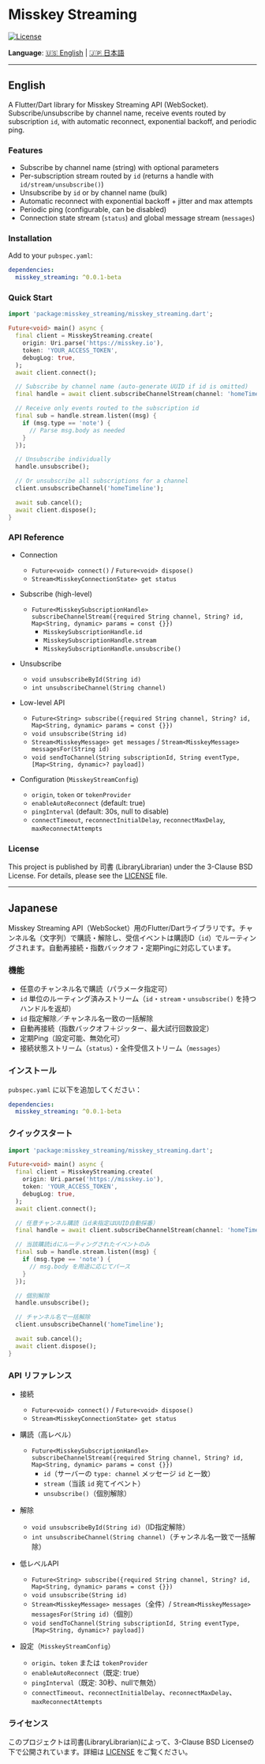 # Misskey Streaming

[![License](https://img.shields.io/badge/License-BSD_3--Clause-blue.svg)](https://opensource.org/licenses/BSD-3-Clause)

**Language**: [🇺🇸 English](#english) | [🇯🇵 日本語](#japanese)

---

## English

A Flutter/Dart library for Misskey Streaming API (WebSocket). Subscribe/unsubscribe by channel name, receive events routed by subscription `id`, with automatic reconnect, exponential backoff, and periodic ping.

### Features

- Subscribe by channel name (string) with optional parameters
- Per-subscription stream routed by `id` (returns a handle with `id/stream/unsubscribe()`)
- Unsubscribe by `id` or by channel name (bulk)
- Automatic reconnect with exponential backoff + jitter and max attempts
- Periodic ping (configurable, can be disabled)
- Connection state stream (`status`) and global message stream (`messages`)

### Installation

Add to your `pubspec.yaml`:

```yaml
dependencies:
  misskey_streaming: ^0.0.1-beta
```

### Quick Start

```dart
import 'package:misskey_streaming/misskey_streaming.dart';

Future<void> main() async {
  final client = MisskeyStreaming.create(
    origin: Uri.parse('https://misskey.io'),
    token: 'YOUR_ACCESS_TOKEN',
    debugLog: true,
  );
  await client.connect();

  // Subscribe by channel name (auto-generate UUID if id is omitted)
  final handle = await client.subscribeChannelStream(channel: 'homeTimeline');

  // Receive only events routed to the subscription id
  final sub = handle.stream.listen((msg) {
    if (msg.type == 'note') {
      // Parse msg.body as needed
    }
  });

  // Unsubscribe individually
  handle.unsubscribe();

  // Or unsubscribe all subscriptions for a channel
  client.unsubscribeChannel('homeTimeline');

  await sub.cancel();
  await client.dispose();
}
```

### API Reference

- Connection
  - `Future<void> connect()` / `Future<void> dispose()`
  - `Stream<MisskeyConnectionState> get status`

- Subscribe (high-level)
  - `Future<MisskeySubscriptionHandle> subscribeChannelStream({required String channel, String? id, Map<String, dynamic> params = const {}})`
    - `MisskeySubscriptionHandle.id`
    - `MisskeySubscriptionHandle.stream`
    - `MisskeySubscriptionHandle.unsubscribe()`

- Unsubscribe
  - `void unsubscribeById(String id)`
  - `int unsubscribeChannel(String channel)`

- Low-level API
  - `Future<String> subscribe({required String channel, String? id, Map<String, dynamic> params = const {}})`
  - `void unsubscribe(String id)`
  - `Stream<MisskeyMessage> get messages` / `Stream<MisskeyMessage> messagesFor(String id)`
  - `void sendToChannel(String subscriptionId, String eventType, [Map<String, dynamic>? payload])`

- Configuration (`MisskeyStreamConfig`)
  - `origin`, `token` or `tokenProvider`
  - `enableAutoReconnect` (default: true)
  - `pingInterval` (default: 30s, null to disable)
  - `connectTimeout`, `reconnectInitialDelay`, `reconnectMaxDelay`, `maxReconnectAttempts`

### License

This project is published by 司書 (LibraryLibrarian) under the 3-Clause BSD License. For details, please see the [LICENSE](LICENSE) file.

---

## Japanese

Misskey Streaming API（WebSocket）用のFlutter/Dartライブラリです。チャンネル名（文字列）で購読・解除し、受信イベントは購読ID（`id`）でルーティングされます。自動再接続・指数バックオフ・定期Pingに対応しています。

### 機能

- 任意のチャンネル名で購読（パラメータ指定可）
- `id` 単位のルーティング済みストリーム（`id`・`stream`・`unsubscribe()` を持つハンドルを返却）
- `id` 指定解除／チャンネル名一致の一括解除
- 自動再接続（指数バックオフ＋ジッター、最大試行回数設定）
- 定期Ping（設定可能、無効化可）
- 接続状態ストリーム（`status`）・全件受信ストリーム（`messages`）

### インストール

`pubspec.yaml` に以下を追加してください：

```yaml
dependencies:
  misskey_streaming: ^0.0.1-beta
```

### クイックスタート

```dart
import 'package:misskey_streaming/misskey_streaming.dart';

Future<void> main() async {
  final client = MisskeyStreaming.create(
    origin: Uri.parse('https://misskey.io'),
    token: 'YOUR_ACCESS_TOKEN',
    debugLog: true,
  );
  await client.connect();

  // 任意チャンネル購読（id未指定はUUID自動採番）
  final handle = await client.subscribeChannelStream(channel: 'homeTimeline');

  // 当該購読idにルーティングされたイベントのみ
  final sub = handle.stream.listen((msg) {
    if (msg.type == 'note') {
      // msg.body を用途に応じてパース
    }
  });

  // 個別解除
  handle.unsubscribe();

  // チャンネル名で一括解除
  client.unsubscribeChannel('homeTimeline');

  await sub.cancel();
  await client.dispose();
}
```

### API リファレンス

- 接続
  - `Future<void> connect()` / `Future<void> dispose()`
  - `Stream<MisskeyConnectionState> get status`

- 購読（高レベル）
  - `Future<MisskeySubscriptionHandle> subscribeChannelStream({required String channel, String? id, Map<String, dynamic> params = const {}})`
    - `id`（サーバーの `type: channel` メッセージ `id` と一致）
    - `stream`（当該 `id` 宛てイベント）
    - `unsubscribe()`（個別解除）

- 解除
  - `void unsubscribeById(String id)`（ID指定解除）
  - `int unsubscribeChannel(String channel)`（チャンネル名一致で一括解除）

- 低レベルAPI
  - `Future<String> subscribe({required String channel, String? id, Map<String, dynamic> params = const {}})`
  - `void unsubscribe(String id)`
  - `Stream<MisskeyMessage> messages`（全件）/ `Stream<MisskeyMessage> messagesFor(String id)`（個別）
  - `void sendToChannel(String subscriptionId, String eventType, [Map<String, dynamic>? payload])`

- 設定（`MisskeyStreamConfig`）
  - `origin`、`token` または `tokenProvider`
  - `enableAutoReconnect`（既定: true）
  - `pingInterval`（既定: 30秒、nullで無効）
  - `connectTimeout`、`reconnectInitialDelay`、`reconnectMaxDelay`、`maxReconnectAttempts`

### ライセンス

このプロジェクトは司書(LibraryLibrarian)によって、3-Clause BSD Licenseの下で公開されています。詳細は [LICENSE](LICENSE) をご覧ください。
